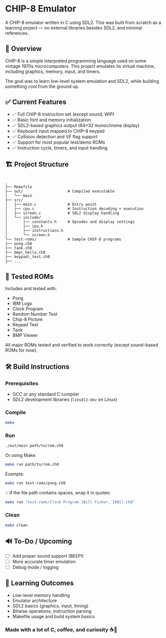 
# CHIP-8 Emulator

A CHIP-8 emulator written in C using SDL2.
This was built from scratch as a learning project — no external libraries besides SDL2, and minimal references.

## 📌 Overview

CHIP-8 is a simple interpreted programming language used on some vintage 1970s microcomputers.
This project emulates its virtual machine, including graphics, memory, input, and timers.

The goal was to learn low-level system emulation and SDL2, while building something cool from the ground up.

## ✅ Current Features

- ✅ Full CHIP-8 instruction set (except sound, WIP)
- ✅ Basic font and memory initialization
- ✅ SDL2-based graphics output (64×32 monochrome display)
- ✅ Keyboard input mapped to CHIP-8 keypad
- ✅ Collision detection and VF flag support
- ✅ Support for most popular test/demo ROMs
- ✅ Instruction cycle, timers, and input handling

## 🏗️ Project Structure

```

.
├── Makefile
├── out/                    # Compiled executable
│   └── main
├── src/
│   ├── main.c              # Entry point
│   ├── cpu.c               # Instruction decoding + execution
│   ├── screen.c            # SDL2 display handling
│   └── include/
│       ├── constants.h     # Opcodes and display settings
│       ├── cpu.h
│       ├── instructions.h
│       └── screen.h
└── test-roms/              # Sample CHIP-8 programs
├── pong.ch8
├── tank.ch8
├── bmp\_hello.ch8
├── keypad\_test.ch8
├── ...

````

## 🧪 Tested ROMs

Includes and tested with:

- Pong
- IBM Logo
- Clock Program
- Random Number Test
- Chip-8 Picture
- Keypad Test
- Tank
- BMP Viewer

All major ROMs tested and verified to work correctly (except sound-based ROMs for now).

## 🛠️ Build Instructions

### Prerequisites

- GCC or any standard C compiler
- SDL2 development libraries (`libsdl2-dev` on Linux)

### Compile

```bash
make
````

### Run

```bash
./out/main path/to/rom.ch8
```

Or using Make:

```bash
make run path/to/rom.ch8
```

Example:

```bash
make run test-roms/pong.ch8
```

💡 If the file path contains spaces, wrap it in quotes:

```bash
make run "test-roms/Clock Program [Bill Fisher, 1981].ch8"
```

### Clean

```bash
make clean
```

## 🔊 To-Do / Upcoming

* [ ] Add proper sound support (BEEP!)
* [ ] More accurate timer emulation
* [ ] Debug mode / logging

## 🧠 Learning Outcomes

* Low-level memory handling
* Emulator architecture
* SDL2 basics (graphics, input, timing)
* Bitwise operations, instruction parsing
* Makefile usage and build system basics


### Made with a lot of C, coffee, and curiosity ☕🧠
